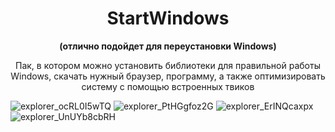 <div align="center">



# StartWindows
**(отлично подойдет для переустановки Windows)**


Пак, в котором можно установить библиотеки для правильной работы Windows, скачать нужный браузер, программу, а также оптимизировать систему с помощью встроенных твиков

</div>

![explorer_ocRL0I5wTQ](https://github.com/user-attachments/assets/2bf5acd0-0669-4952-b42f-666031df3e36)
![explorer_PtHGgfoz2G](https://github.com/user-attachments/assets/52592b3f-be08-4b88-a495-6b9fd34fadb8)
![explorer_ErINQcaxpx](https://github.com/user-attachments/assets/7f20959f-c30d-4669-8f65-1cdfdf58ae93)
![explorer_UnUYb8cbRH](https://github.com/user-attachments/assets/3a799e38-de51-4967-9cc0-1cb8e2f9dbbe)
